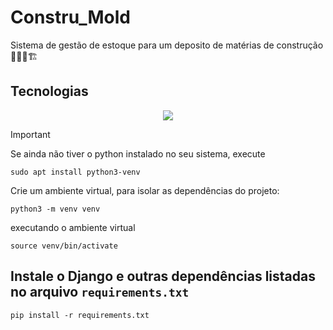# Constru_Mold
Sistema de gestão de estoque para um deposito de matérias de construção  👷🏽‍♂️🏗️ 

## Tecnologias

<p align="center">
    <img src="https://img.shields.io/badge/Django-092E20?style=for-the-badge&logo=django&logoColor=white"/>
</p>

> [!IMPORTANT]
> Se ainda não tiver o python instalado no seu sistema, execute
>```
>sudo apt install python3-venv
>```
>Crie um ambiente virtual, para isolar as dependências do projeto:
>```
>python3 -m venv venv
>```
>executando o ambiente virtual
>```
>source venv/bin/activate
>```

 ## Instale o Django e outras dependências listadas no arquivo `requirements.txt`
   
   ```
   pip install -r requirements.txt
   ```
